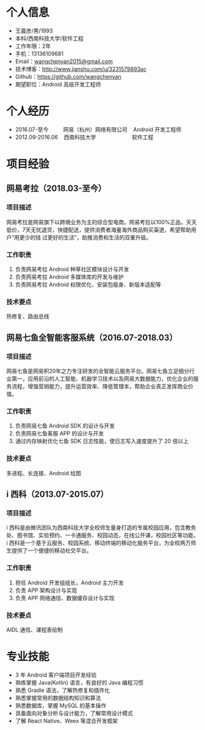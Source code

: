 # 个人信息
* 王晨彦/男/1993
* 本科/西南科技大学/软件工程
* 工作年限：2年
* 手机：13136109681
* Email：wangchenyan2015@gmail.com
* 技术博客：http://www.jianshu.com/u/3231579893ac
* Github：https://github.com/wangchenyan
* 期望职位：Android 高级开发工程师

# 个人经历
* 2016.07-至今          网易（杭州）网络有限公司    Android 开发工程师
* 2012.09-2016.06    西南科技大学                        软件工程

# 项目经验
## 网易考拉（2018.03-至今）
### 项目描述
网易考拉是网易旗下以跨境业务为主的综合型电商。网易考拉以100%正品，天天低价，7天无忧退货，快捷配送，提供消费者海量海外商品购买渠道，希望帮助用户“用更少的钱 过更好的生活”，助推消费和生活的双重升级。
### 工作职责
1. 负责网易考拉 Android 种草社区模块设计与开发
2. 负责网易考拉 Android 多媒体库的开发与维护
3. 负责网易考拉 Android 权限优化、安装包瘦身、新版本适配等
### 技术要点
热修复、路由总线

## 网易七鱼全智能客服系统（2016.07-2018.03）
### 项目描述
网易七鱼是网易积20年之力专注研发的全智能云服务平台。网易七鱼立足细分行业第一，应用前沿的人工智能、机器学习技术以及网易大数据能力，优化企业的服务流程，增强营销能力，提升运营效率、降低管理本，帮助企业真正发挥商业价值。
### 工作职责
1. 负责网易七鱼 Android SDK 的设计与开发
2. 负责网易七鱼客服 APP 的设计与开发
3. 通过内存映射优化七鱼 SDK 日志性能，使日志写入速度提升了 20 倍以上
### 技术要点
多进程、长连接、Android 绘图

## i 西科（2013.07-2015.07）
### 项目描述
i 西科是由微讯团队为西南科技大学全校师生量身打造的专属校园应用，包含教务处、图书馆、实验预约、一卡通服务、校园动态，在线公开课，校园社区等功能。i 西科是一个基于云服务、校园系统、移动终端的移动化服务平台，为全校两万师生提供了一个便捷的移动社交平台。
### 工作职责
1. 担任 Android 开发组组长，Android 主力开发
2. 负责 APP 架构设计与实现
3. 负责 APP 网络通信、数据缓存设计与实现
### 技术要点
AIDL 通信、课程表绘制

# 专业技能
* 3 年 Android 客户端项目开发经验
* 熟练掌握 Java(Kotlin) 语言，有良好的 Java 编程习惯
* 熟悉 Gradle 语法，了解热修复和插件化
* 熟悉掌握常用的数据结构知识和算法
* 熟悉数据库，掌握 MySQL 的基本操作
* 具备面向对象分析与设计能力，了解常用设计模式
* 了解 React Native、Weex 等混合开发框架
